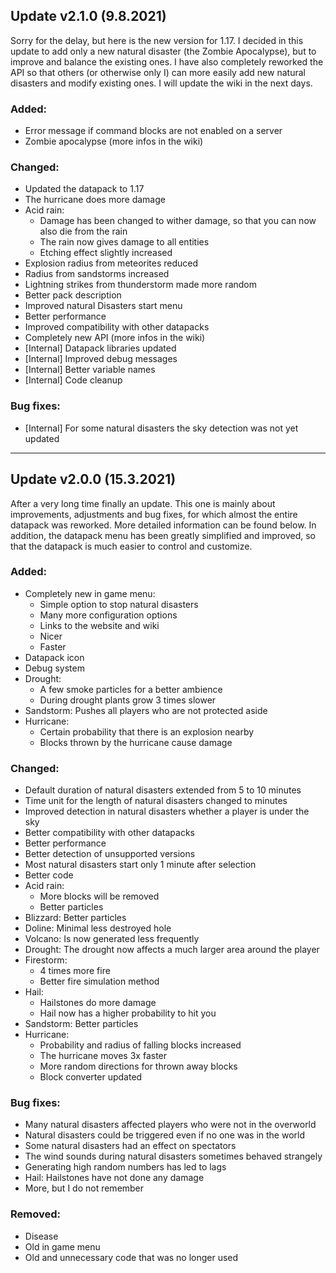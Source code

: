 
## Update v2.1.0 (9.8.2021)

Sorry for the delay, but here is the new version for 1.17. I decided in this update to add only a new natural disaster (the Zombie Apocalypse), but to improve and balance the existing ones.
I have also completely reworked the API so that others (or otherwise only I) can more easily add new natural disasters and modify existing ones.
I will update the wiki in the next days.

### Added:
- Error message if command blocks are not enabled on a server
- Zombie apocalypse (more infos in the wiki)

### Changed:
- Updated the datapack to 1.17
- The hurricane does more damage
- Acid rain:
  - Damage has been changed to wither damage, so that you can now also die from the rain
  - The rain now gives damage to all entities
  - Etching effect slightly increased
- Explosion radius from meteorites reduced
- Radius from sandstorms increased
- Lightning strikes from thunderstorm made more random
- Better pack description
- Improved natural Disasters start menu
- Better performance
- Improved compatibility with other datapacks
- Completely new API (more infos in the wiki)
- [Internal] Datapack libraries updated
- [Internal] Improved debug messages
- [Internal] Better variable names
- [Internal] Code cleanup

### Bug fixes:
- [Internal] For some natural disasters the sky detection was not yet updated

***

## Update v2.0.0 (15.3.2021)

After a very long time finally an update.
This one is mainly about improvements, adjustments and bug fixes, for which almost the entire datapack was reworked. More detailed information can be found below.
In addition, the datapack menu has been greatly simplified and improved, so that the datapack is much easier to control and customize.

### Added:
- Completely new in game menu:
  - Simple option to stop natural disasters
  - Many more configuration options
  - Links to the website and wiki
  - Nicer
  - Faster
- Datapack icon
- Debug system
- Drought:
  - A few smoke particles for a better ambience
  - During drought plants grow 3 times slower
- Sandstorm: Pushes all players who are not protected aside
- Hurricane:
  - Certain probability that there is an explosion nearby
  - Blocks thrown by the hurricane cause damage

### Changed:
- Default duration of natural disasters extended from 5 to 10 minutes
- Time unit for the length of natural disasters changed to minutes
- Improved detection in natural disasters whether a player is under the sky
- Better compatibility with other datapacks
- Better performance
- Better detection of unsupported versions
- Most natural disasters start only 1 minute after selection
- Better code
- Acid rain:
  - More blocks will be removed
  - Better particles
- Blizzard: Better particles
- Doline: Minimal less destroyed hole
- Volcano: Is now generated less frequently
- Drought: The drought now affects a much larger area around the player
- Firestorm:
  - 4 times more fire
  - Better fire simulation method
- Hail:
  - Hailstones do more damage
  - Hail now has a higher probability to hit you
- Sandstorm: Better particles
- Hurricane:
  - Probability and radius of falling blocks increased
  - The hurricane moves 3x faster
  - More random directions for thrown away blocks
  - Block converter updated

### Bug fixes:
- Many natural disasters affected players who were not in the overworld
- Natural disasters could be triggered even if no one was in the world
- Some natural disasters had an effect on spectators
- The wind sounds during natural disasters sometimes behaved strangely
- Generating high random numbers has led to lags
- Hail: Hailstones have not done any damage
- More, but I do not remember

### Removed:
- Disease
- Old in game menu
- Old and unnecessary code that was no longer used
